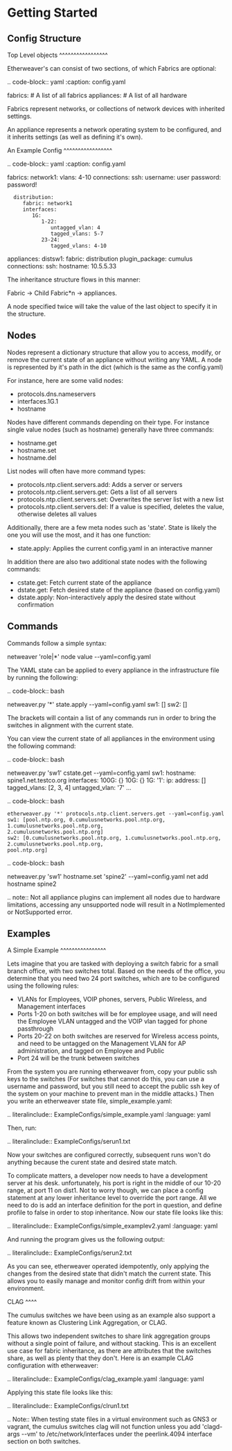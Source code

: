 Getting Started
===============

Config Structure
----------------

Top Level objects
^^^^^^^^^^^^^^^^^

Etherweaver's can consist of two sections, of which Fabrics are optional:

.. code-block:: yaml
   :caption: config.yaml

   fabrics: # A list of all fabrics
   appliances: # A list of all hardware

Fabrics represent networks, or collections of network devices with inherited settings.

An appliance represents a network operating system to be configured, and it inherits settings (as well as defining it's own).

An Example Config
^^^^^^^^^^^^^^^^^

.. code-block:: yaml
   :caption: config.yaml

   fabrics:
      network1:
         vlans:
            4-10
        connections:
           ssh:
              username: user
              password: password!

      distribution:
         fabric: network1
         interfaces:
            1G:
               1-22:
                  untagged_vlan: 4
                  tagged_vlans: 5-7
               23-24:
                  tagged_vlans: 4-10

   appliances:
      distsw1:
         fabric: distribution
         plugin_package: cumulus
         connections:
            ssh:
               hostname: 10.5.5.33

The inheritance structure flows in this manner:

Fabric -> Child Fabric*n -> appliances.

A node specified twice will take the value of the last object to specify it in the structure.

Nodes
-----

Nodes represent a dictionary structure that allow you to access, modify, or remove the current state
of an appliance without writing any YAML. A node is represented by it's path in the dict (which is the same as the config.yaml)

For instance, here are some valid nodes:

- protocols.dns.nameservers
- interfaces.1G.1
- hostname

Nodes have different commands depending on their type. For instance single value nodes (such as hostname) generally have
three commands:

- hostname.get
- hostname.set
- hostname.del

List nodes will often have more command types:

- protocols.ntp.client.servers.add: Adds a server or servers
- protocols.ntp.client.servers.get: Gets a list of all servers
- protocols.ntp.client.servers.set: Overwrites the server list with a new list
- protocols.ntp.client.servers.del: If a value is specified, deletes the value, otherwise deletes all values

Additionally, there are a few meta nodes such as 'state'. State is likely the one you will use the most, and it has one function:

- state.apply: Applies the current config.yaml in an interactive manner

In addition there are also two additional state nodes with the following commands:

- cstate.get: Fetch current state of the appliance
- dstate.get: Fetch desired state of the appliance (based on config.yaml)
- dstate.apply: Non-interactively apply the desired state without confirmation



Commands
--------
Commands follow a simple syntax:

netweaver 'role|*' node value --yaml=config.yaml

The YAML state can be applied to every appliance in the infrastructure file by running the following:

.. code-block:: bash

   netweaver.py '*' state.apply --yaml=config.yaml
   sw1: []
   sw2: []

The brackets will contain a list of any commands run in order to bring the switches in alignment with the current state.

You can view the current state of all appliances in the environment using the following command:

.. code-block:: bash

   netweaver.py 'sw1' cstate.get --yaml=config.yaml
   sw1:
      hostname: spine1.net.testco.org
      interfaces:
        100G: {}
        10G: {}
        1G:
          '1':
            ip:
              address: []
            tagged_vlans: [2, 3, 4]
            untagged_vlan: '7'
       ...


.. code-block:: bash

    etherweaver.py '*' protocols.ntp.client.servers.get --yaml=config.yaml
    sw1: [pool.ntp.org, 0.cumulusnetworks.pool.ntp.org, 1.cumulusnetworks.pool.ntp.org,
    2.cumulusnetworks.pool.ntp.org]
    sw2: [0.cumulusnetworks.pool.ntp.org, 1.cumulusnetworks.pool.ntp.org, 2.cumulusnetworks.pool.ntp.org,
    pool.ntp.org]



.. code-block:: bash

   netweaver.py 'sw1' hostname.set 'spine2' --yaml=config.yaml
    net add hostname spine2

.. note::
    Not all appliance plugins can implement all nodes due to hardware limitations, accessing any unsupported node will
    result in a NotImplemented or NotSupported error.

Examples
--------

A Simple Example
^^^^^^^^^^^^^^^^

Lets imagine that you are tasked with deploying a switch fabric for
a small branch office, with two switches total. Based on the needs of the office,
you determine that you need two 24 port switches, which are to be configured using the following rules:

- VLANs for Employees, VOIP phones, servers, Public Wireless, and Management interfaces
- Ports 1-20 on both switches will be for employee usage, and will need the Employee VLAN untagged and the VOIP vlan tagged for phone passthrough
- Ports 20-22 on both switches are reserved for Wireless access points, and need to be untagged on the Management VLAN for AP administration, and tagged on Employee and Public
- Port 24 will be the trunk between switches

From the system you are running etherweaver from, copy your public ssh keys to the switches (For switches that cannot
do this, you can use a username and password, but you still need to accept the public ssh key of the system on your machine
to prevent man in the middle attacks.) Then you write an etherweaver state file, simple_example.yaml:

.. literalinclude:: ExampleConfigs/simple_example.yaml
   :language: yaml

Then, run:

.. literalinclude:: ExampleConfigs/serun1.txt


Now your switches are configured correctly, subsequent runs won't do anything because the curent state and desired state match.

To complicate matters, a developer now needs to have a development server at his desk. unfortunately, his port
is right in the middle of our 10-20 range, at port 11 on dist1. Not to worry though, we can place a config statement at
any lower inheritance level to override the port range.  All we need to do is add an interface definition for the port
in question, and define profile to false in order to stop inheritance. Now our state file looks like this:

.. literalinclude:: ExampleConfigs/simple_examplev2.yaml
   :language: yaml

And running the program gives us the following output:

.. literalinclude:: ExampleConfigs/serun2.txt

As you can see, etherweaver operated idempotently, only applying the changes from the desired state that
didn't match the current state. This allows you to easily manage and monitor config drift from within your environment.

CLAG
^^^^

The cumulus switches we have been using as an example also support a feature known as Clustering Link Aggregation, or CLAG.

This allows two independent switches to share link aggregation groups without a single point of failure, and without
stacking. This is an excellent use case for fabric inheritance, as there are attributes that the switches share, as well
as plenty that they don't. Here is an example CLAG configuration with etherweaver:

.. literalinclude:: ExampleConfigs/clag_example.yaml
   :language: yaml

Applying this state file looks like this:

.. literalinclude:: ExampleConfigs/clrun1.txt

.. Note::
   When testing state files in a virtual environment such as GNS3 or vagrant, the cumulus switches clag will not function unless
   you add 'clagd-args --vm' to /etc/network/interfaces under the peerlink.4094 interface section on both switches.
